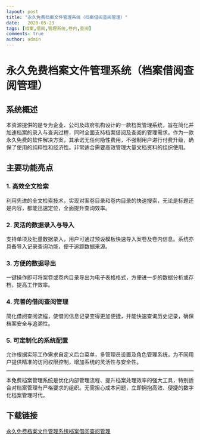 ```yaml
---
layout: post
title: "永久免费档案文件管理系统（档案借阅查阅管理）"
date:   2020-05-23
tags: [档案,借阅,管理系统,卷内,查阅]
comments: true
author: admin
---
```

# 永久免费档案文件管理系统（档案借阅查阅管理）

## 系统概述

本资源提供的是专为企业、公司及政府机构设计的一款档案管理系统，旨在简化并加速档案的录入与查询过程，同时全面支持档案借阅及查阅的管理需求。作为一款永久免费的软件解决方案，其承诺无任何隐性费用，不强制用户进行付费升级，确保了使用的纯粹性和经济性。非常适合需要高效管理大量文档资料的组织使用。

## 主要功能亮点

### 1. 高效全文检索
利用先进的全文检索技术，实现对案卷目录和卷内目录的快速搜索，无论是标题还是内容，都能迅速定位，全面提升查询效率。

### 2. 灵活的数据录入与导入
支持单项及批量数据录入，用户可通过预设模板快速导入案卷及卷内信息。系统亦具备导入记录查询功能，便于追踪数据来源。

### 3. 方便的数据导出
一键操作即可将案卷或卷内目录导出为电子表格格式，方便进一步的数据分析或存档，提高工作效率。

### 4. 完善的借阅查阅管理
简化借阅查阅流程，使借阅信息记录变得更加便捷，并能快速查询历史记录，确保档案安全与追溯性。

### 5. 可定制化的系统配置
允许根据实际工作需求自定义后台菜单，多管理员设置及角色管理系统，为不同用户提供精准的访问权限控制，增加系统的灵活性与安全性。

---

本免费档案管理系统是优化内部管理流程、提升档案处理效率的强大工具，特别适合对档案管理有严格要求的组织。无需担心成本问题，立即拥抱高效、便捷的数字化档案管理时代。

## 下载链接

[永久免费档案文件管理系统档案借阅查阅管理](https://pan.quark.cn/s/9d7de21276ee)